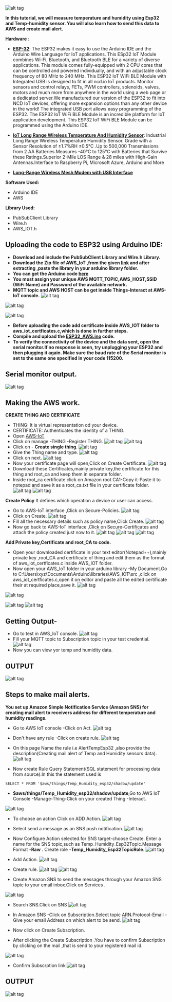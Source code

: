 ![alt tag](https://github.com/mjScientech/Monitoring-Temp-and-Humidity-using-AWS-ESP32/blob/master/imgonline-com-ua-twotoone-XpoMD4Mf6S.jpg)

**In this tutorial, we will measure  temperature and humidity  using Esp32 and Temp-humidity sensor. You will also learn how to send this data to AWS and create mail alert.**


**Hardware** :
- **[ESP-32](https://store.ncd.io/product/esp32-iot-wifi-ble-module-with-integrated-usb/)**: The ESP32 makes it easy to use the Arduino IDE and the Arduino Wire Language for IoT applications. This ESp32 IoT Module combines Wi-Fi, Bluetooth, and Bluetooth BLE for a variety of diverse applications. This module comes fully-equipped with 2 CPU cores that can be controlled and powered individually, and with an adjustable clock frequency of 80 MHz to 240 MHz. This ESP32 IoT WiFi BLE Module with Integrated USB is designed to fit in all ncd.io IoT products. Monitor sensors and control relays, FETs, PWM controllers, solenoids, valves, motors and much more from anywhere in the world using a web page or a dedicated server.We manufactured our  version of the ESP32 to fit into NCD IoT devices, offering more expansion options than any other device in the world! The integrated USB port allows easy programming of the ESP32. The ESP32 IoT WiFi BLE Module is an incredible platform for IoT application development. This ESP32 IoT WiFi BLE Module can be programmed using the Arduino IDE.

- **[IoT Long Range Wireless  Temperature And Humidity  Sensor](https://store.ncd.io/product/industrial-long-range-wireless-temperature-humidity-sensor/)**: Industrial Long Range Wireless Temperature Humidity Sensor. Grade with a Sensor Resolution of ±1.7%RH ±0.5°C .Up to 500,000 Transmissions from 2 AA Batteries.Measures -40°C to 125°C with Batteries that Survive these Ratings.Superior 2-Mile LOS Range & 28 miles with High-Gain Antennas.Interface to Raspberry Pi, Microsoft Azure, Arduino and More

- **[Long-Range Wireless Mesh Modem with USB Interface](https://store.ncd.io/product/900hp-s3b-long-range-wireless-mesh-modem-with-usb-interface/)**

**Software Used:**
- Arduino IDE
- AWS

**Library Used:**
- PubSubClient Library
- Wire.h
- AWS_IOT.h

##  Uploading the code  to ESP32 using Arduino IDE:
- **Download and include the PubSubClient Library and Wire.h Library.**
- **Download the Zip file of AWS_IoT ,from the given [link](https://github.com/ExploreEmbedded/Hornbill-Examples) and after extracting ,paste the library in your arduino library folder.**
- **You can get the Arduino code [here](https://github.com/mjScientech/Temp-and-Humidity-Alert--AWS-ESP32/blob/master/AWSIoTEsp32.ino)**
- **You must assign your unique AWS  MQTT_TOPIC,AWS_HOST,SSID (WiFi Name) and Password of the available network.**
- **MQTT topic and AWS HOST can be get inside Things-Interact at AWS-IoT console.**
![alt tag](https://github.com/mjScientech/Temp-and-Humidity-Alert--AWS-ESP32/blob/master/awscode.JPG)

![alt tag](https://github.com/mjScientech/Temp-and-Humidity-Alert--AWS-ESP32/blob/master/awscode1.JPG)

![alt tag](https://github.com/mjScientech/Temp-and-Humidity-Alert--AWS-ESP32/blob/master/awscode2.JPG)

- **Before uploading the code add certificate inside AWS_IOT folder to aws_iot_certficates.c,which is done in further steps.**
- **Compile and upload the  [ESP32_AWS.ino](https://github.com/mjScientech/Temp-and-Humidity-Alert--AWS-ESP32/blob/master/AWSIoTEsp32.ino) code.**
- **To verify the connectivity of the device and the data sent, open the serial monitor.If no response is seen, try unplugging your ESP32 and then plugging it again. Make sure the baud rate of the Serial monitor is set to the same one specified in your code 115200.**

## Serial monitor output.
![alt tag](https://github.com/mjScientech/Monitoring-Temp-and-Humidity-using-AWS-ESP32/blob/master/serial%20monitor%20output.JPG)

## Making the AWS work.

**CREATE THING AND CERTIFICATE**
- THING: It is virtual representation od your device.
- CERTIFICATE: Authenticates the identity of a THING.
- Open [AWS-IoT](https://eu-central-1.console.aws.amazon.com/iot/home)
- Click on manage -THING -Register THING.
![alt tag](https://github.com/mjScientech/Monitoring-Temp-and-Humidity-using-AWS-ESP32/blob/master/thing1.JPG)
![alt tag](https://github.com/mjScientech/Monitoring-Temp-and-Humidity-using-AWS-ESP32/blob/master/registerthing.JPG)
- Click on - **Create single thing**.
![alt tag](https://github.com/mjScientech/Monitoring-Temp-and-Humidity-using-AWS-ESP32/blob/master/creatething.JPG)
- Give the Thing name and type.
![alt tag](https://github.com/mjScientech/Monitoring-Temp-and-Humidity-using-AWS-ESP32/blob/master/creatething1.JPG)
- Click on next.
![alt tag](https://github.com/mjScientech/Monitoring-Temp-and-Humidity-using-AWS-ESP32/blob/master/creatething2.JPG)
- Now your certificate page will open,Click on Create Certificate.
![alt tag](https://github.com/mjScientech/Monitoring-Temp-and-Humidity-using-AWS-ESP32/blob/master/certificate.JPG)
- Download these Certificates,mainly private key,the certificate for this thing and root_ca and keep them in separate folder.
- Inside root_ca certificate click on Amazon root CA1-Copy it-Paste  it to notepad and save it as a root_ca.txt file in your certificate folder.
![alt tag](https://github.com/mjScientech/Monitoring-Temp-and-Humidity-using-AWS-ESP32/blob/master/certificate4.JPG)
![alt tag](https://github.com/mjScientech/Monitoring-Temp-and-Humidity-using-AWS-ESP32/blob/master/rootCA.JPG)

**Create Policy**
It defines which operation a device or user can access.
- Go to AWS-IoT interface ,Click on Secure-Policies.
![alt tag](https://github.com/mjScientech/Monitoring-Temp-and-Humidity-using-AWS-ESP32/blob/master/policy2.JPG)
- Click on Create.
![alt tag](https://github.com/mjScientech/Monitoring-Temp-and-Humidity-using-AWS-ESP32/blob/master/policy4.JPG)
- Fill all the necessary details such as policy name,Click Create.
 ![alt tag](https://github.com/mjScientech/Monitoring-Temp-and-Humidity-using-AWS-ESP32/blob/master/policy6.JPG)
- Now go back to AWS-IoT interface ,Click on Secure-Certificates and attach the policy created just now to it.
 ![alt tag](https://github.com/mjScientech/Monitoring-Temp-and-Humidity-using-AWS-ESP32/blob/master/cert1.JPG)
 ![alt tag](https://github.com/mjScientech/Monitoring-Temp-and-Humidity-using-AWS-ESP32/blob/master/cert2.JPG)
 ![alt tag](https://github.com/mjScientech/Monitoring-Temp-and-Humidity-using-AWS-ESP32/blob/master/cert3.JPG)

**Add Private key,Certificate and root_CA to code.**
- Open your downloaded certificate in your text editor(Notepad++),mainly private key ,root_CA and certificate of thing and edit them as 
the format of aws_iot_certficates.c inside AWS_IOT folder.
- Now open your AWS_IoT folder in your arduino library -My Document.Go to C:\Users\xyz\Documents\Arduino\libraries\AWS_IOT\src ,click on  aws_iot_certficates.c,open it on editor and paste all the edited certificate  their at required place,save it.
![alt tag](https://github.com/mjScientech/Temp-and-Humidity-Alert--AWS-ESP32/blob/master/awscode3.JPG)

![alt tag](https://github.com/mjScientech/Temp-and-Humidity-Alert--AWS-ESP32/blob/master/awscode4.JPG)

![alt tag](https://github.com/mjScientech/Temp-and-Humidity-Alert--AWS-ESP32/blob/master/awscode5.jpg)
![alt tag](https://github.com/mjScientech/Temp-and-Humidity-Alert--AWS-ESP32/blob/master/awscode6.jpg)

## Getting Output-
- Go to test in AWS_IoT console.
![alt tag](https://github.com/mjScientech/Monitoring-Temp-and-Humidity-using-AWS-ESP32/blob/master/test1.JPG)
- Fill your MQTT topic to Subscription topic in your test credential.
![alt tag](https://github.com/mjScientech/Monitoring-Temp-and-Humidity-using-AWS-ESP32/blob/master/test2.JPG)
- Now you can view yor temp and humidity data.

## OUTPUT
![alt tag](https://github.com/mjScientech/Monitoring-Temp-and-Humidity-using-AWS-ESP32/blob/master/AWS_Output.JPG)

## Steps to make mail alerts.

**You set up Amazon Simple Notification Service (Amazon SNS) for creating mail alert  to receivers address for different temperature and humidity readings.**

- Go to AWS IoT console -Click on Act.
![alt tag](https://github.com/mjScientech/Temp-and-Humidity-Alert--AWS-ESP32/blob/master/alert1.JPG)

- Don't have any rule -Click on create rule.
![alt tag](https://github.com/mjScientech/Temp-and-Humidity-Alert--AWS-ESP32/blob/master/alert2.JPG)

- On this page Name the rule i.e AlertTempEsp32 ,also provide the description(Creating mail alert of Temp and Humidity sensors data).
![alt tag](https://github.com/mjScientech/Temp-and-Humidity-Alert--AWS-ESP32/blob/master/alert3.JPG)

- Now create Rule Query Statement(SQL statement for processing data from source).In this the statement used is
```
SELECT * FROM '$aws/things/Temp_Humidity_esp32/shadow/update'

```
- **$aws/things/Temp_Humidity_esp32/shadow/update**,Go to AWS IoT Console -Manage-Thing-Click on your created Thing -Interact.

![alt tag](https://github.com/mjScientech/Temp-and-Humidity-Alert--AWS-ESP32/blob/master/alert4.JPG)

- To choose an action Click on ADD Action.
![alt tag](https://github.com/mjScientech/Temp-and-Humidity-Alert--AWS-ESP32/blob/master/alert5.JPG)

- Select send a message as an SNS push notification.
![alt tag](https://github.com/mjScientech/Temp-and-Humidity-Alert--AWS-ESP32/blob/master/alert6.JPG)

- Now Configure Action selected.for SNS target-choose Create. Enter a name for the SNS topic,such as Temp_Humidity_Esp32Topic.Message Format -**Raw** . Create role -**Temp_Humidity_Esp32TopicRole**.
![alt tag](https://github.com/mjScientech/Temp-and-Humidity-Alert--AWS-ESP32/blob/master/alert7.JPG)

- Add Action.
![alt tag](https://github.com/mjScientech/Temp-and-Humidity-Alert--AWS-ESP32/blob/master/alert8.JPG)

- Create rule.
![alt tag](https://github.com/mjScientech/Temp-and-Humidity-Alert--AWS-ESP32/blob/master/alert9.JPG)
![alt tag](https://github.com/mjScientech/Temp-and-Humidity-Alert--AWS-ESP32/blob/master/alert10.JPG)

- Create Amazon SNS to send the messages through your Amazon SNS topic to your email inbox.Click on Services .

![alt tag](https://github.com/mjScientech/Temp-and-Humidity-Alert--AWS-ESP32/blob/master/alert11.JPG)

- Search SNS.Click on SNS
![alt tag](https://github.com/mjScientech/Temp-and-Humidity-Alert--AWS-ESP32/blob/master/alert12.JPG)

- In Amazon SNS -Click on Subscription.Select topic ARN.Protocol-Email -Give your email Address on which alert to be send.
![alt tag](https://github.com/mjScientech/Temp-and-Humidity-Alert--AWS-ESP32/blob/master/alert13.JPG)

- Now click on Create Subscription.

- After clicking the Create Subscription .You have to confirm Subscription by clicking on the mail ,that is send to your registered mail id.

![alt tag](https://github.com/mjScientech/Temp-and-Humidity-Alert--AWS-ESP32/blob/master/Alert20.JPG)

- Confirm Subscrption link
![alt tag](https://github.com/mjScientech/Temp-and-Humidity-Alert--AWS-ESP32/blob/master/Alert.JPG)

## OUTPUT

![alt tag](https://github.com/mjScientech/Temp-and-Humidity-Alert--AWS-ESP32/blob/master/emailOutput.JPG)
